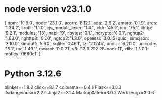 # node version v23.1.0
{
  npm: '10.9.0',
  node: '23.1.0',
  acorn: '8.12.1',
  ada: '2.9.2',
  amaro: '0.1.9',
  ares: '1.34.2',
  brotli: '1.1.0',
  cjs_module_lexer: '1.4.1',
  cldr: '45.0',
  icu: '75.1',
  llhttp: '9.2.1',
  modules: '131',
  napi: '9',
  nbytes: '0.1.1',
  ncrypto: '0.0.1',
  nghttp2: '1.63.0',
  nghttp3: '0.7.0',
  ngtcp2: '1.3.0',
  openssl: '3.0.15+quic',
  simdjson: '3.10.0',
  simdutf: '5.6.0',
  sqlite: '3.46.1',
  tz: '2024b',
  undici: '6.20.0',
  unicode: '15.1',
  uv: '1.49.1',
  uvwasi: '0.0.21',
  v8: '12.9.202.28-node.11',
  zlib: '1.3.0.1-motley-71660e1'
}
#  Python 3.12.6 
blinker==1.8.2
click==8.1.7
colorama==0.4.6
Flask==3.0.3
itsdangerous==2.2.0
Jinja2==3.1.4
MarkupSafe==3.0.2
Werkzeug==3.0.6

